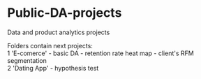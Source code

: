 # Public-DA-projects
Data and product analytics projects

Folders contain next projects:<br>
    1 'E-comerce' - basic DA - retention rate heat map - client's RFM segmentation<br>
    2 'Dating App' - hypothesis test
